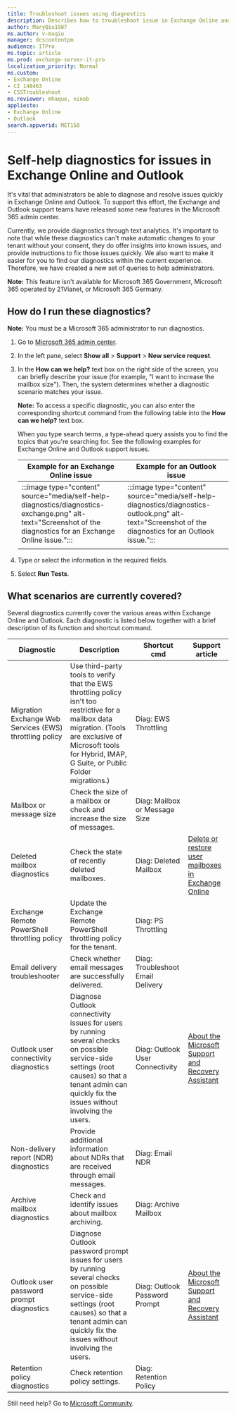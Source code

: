 ```yaml
---
title: Troubleshoot issues using diagnostics
description: Describes how to troubleshoot issue in Exchange Online and Outlook by using diagnostics and describes current covered scenarios.
author: MaryQiu1987
ms.author: v-maqiu
manager: dcscontentpm 
audience: ITPro
ms.topic: article
ms.prod: exchange-server-it-pro 
localization_priority: Normal
ms.custom: 
- Exchange Online
- CI 148463
- CSSTroubleshoot
ms.reviewer: mhaque, ninob
appliesto:
- Exchange Online
- Outlook
search.appverid: MET150
---
```

# Self-help diagnostics for issues in Exchange Online and Outlook

It's vital that administrators be able to diagnose and resolve issues quickly in Exchange Online and Outlook. To support this effort, the Exchange and Outlook support teams have released some new features in the Microsoft 365 admin center.

Currently, we provide diagnostics through text analytics. It's important to note that while these diagnostics can't make automatic changes to your tenant without your consent, they do offer insights into known issues, and provide instructions to fix those issues quickly. We also want to make it easier for you to find our diagnostics within the current experience. Therefore, we have created a new set of queries to help administrators.

**Note:** This feature isn't available for Microsoft 365 Government, Microsoft 365 operated by 21Vianet, or Microsoft 365 Germany.

## How do I run these diagnostics?

**Note:** You must be a Microsoft 365 administrator to run diagnostics.

1. Go to [Microsoft 365 admin center](https://portal.office.com/AdminPortal/Home).
1. In the left pane, select **Show all** > **Support** > **New service request**.
1. In the **How can we help?** text box on the right side of the screen, you can briefly describe your issue (for example, "I want to increase the mailbox size"). Then, the system determines whether a diagnostic scenario matches your issue.

    **Note:** To access a specific diagnostic, you can also enter the corresponding shortcut command from the following table into the **How can we help?** text box.

    When you type search terms, a type-ahead query assists you to find the topics that you're searching for. See the following examples for Exchange Online and Outlook support issues.

    |Example for an Exchange Online issue|Example for an Outlook issue|
    |---|---|
    |:::image type="content" source="media/self-help-diagnostics/diagnostics-exchange.png" alt-text="Screenshot of the diagnostics for an Exchange Online issue.":::|:::image type="content" source="media/self-help-diagnostics/diagnostics-outlook.png" alt-text="Screenshot of the diagnostics for an Outlook issue.":::|
    |||

1. Type or select the information in the required fields.
1. Select **Run Tests**.  

## What scenarios are currently covered?

Several diagnostics currently cover the various areas within Exchange Online and Outlook. Each diagnostic is listed below together with a brief description of its function and shortcut command.

|Diagnostic|Description|Shortcut cmd|Support article|
|---|---|---|---|
|Migration Exchange Web Services (EWS) throttling policy|Use third-party tools to verify that the EWS throttling policy isn't too restrictive for a mailbox data migration. (Tools are exclusive of Microsoft tools for Hybrid, IMAP, G Suite, or Public Folder migrations.)|Diag: EWS Throttling||
|Mailbox or message size|Check the size of a mailbox or check and increase the size of messages.|Diag: Mailbox or Message Size||
|Deleted mailbox diagnostics|Check the state of recently deleted mailboxes.|Diag: Deleted Mailbox|[Delete or restore user mailboxes in Exchange Online](/exchange/recipients-in-exchange-online/delete-or-restore-mailboxes)|
|Exchange Remote PowerShell throttling policy|Update the Exchange Remote PowerShell throttling policy for the tenant.|Diag: PS Throttling||
|Email delivery troubleshooter|Check whether email messages are successfully delivered.|Diag: Troubleshoot Email Delivery||
|Outlook user connectivity diagnostics|Diagnose Outlook connectivity issues for users by running several checks on possible service-side settings (root causes) so that a tenant admin can quickly fix the issues without involving the users.|Diag: Outlook User Connectivity|[About the Microsoft Support and Recovery Assistant](https://support.microsoft.com/office/about-the-microsoft-support-and-recovery-assistant-e90bb691-c2a7-4697-a94f-88836856c72f)|
|Non-delivery report (NDR) diagnostics|Provide additional information about NDRs that are received through email messages.|Diag: Email NDR||
|Archive mailbox diagnostics|Check and identify issues about mailbox archiving.|Diag: Archive Mailbox||
|Outlook user password prompt diagnostics|Diagnose Outlook password prompt issues for users by running several checks on possible service-side settings (root causes) so that a tenant admin can quickly fix the issues without involving the users.|Diag: Outlook Password Prompt|[About the Microsoft Support and Recovery Assistant](https://support.microsoft.com/office/about-the-microsoft-support-and-recovery-assistant-e90bb691-c2a7-4697-a94f-88836856c72f)|
|Retention policy diagnostics|Check retention policy settings.|Diag: Retention Policy||

Still need help? Go to [Microsoft Community](https://answers.microsoft.com/).
